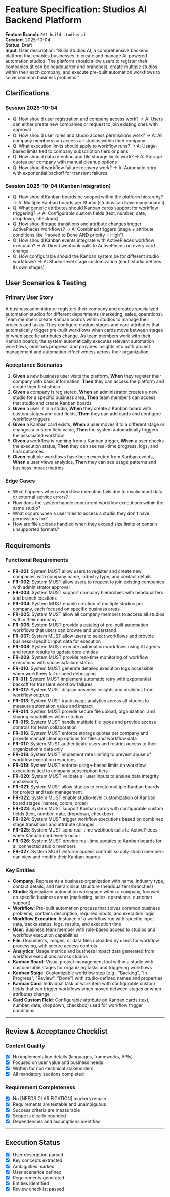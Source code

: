 # Feature Specification: Studios AI Backend Platform

**Feature Branch**: `001-build-studios-ai`  
**Created**: 2025-10-04  
**Status**: Draft  
**Input**: User description: "Build Studios AI, a comprehensive backend platform that enables businesses to create and manage AI-powered automation studios. The platform should allow users to register their companies (it can be headquarter and branches), create multiple studios within their each company, and execute pre-built automation workflows to solve common business problems."

## Clarifications

### Session 2025-10-04
- Q: How should user registration and company access work? → A: Users can either create new companies or request to join existing ones with approval
- Q: How should user roles and studio access permissions work? → A: All company members can access all studios within their company
- Q: What execution limits should apply to workflow runs? → A: Usage-based limits tied to company subscription tiers or plans
- Q: How should data retention and file storage limits work? → A: Storage quotas per company with manual cleanup options
- Q: How should workflow failure recovery work? → A: Automatic retry with exponential backoff for transient failures

### Session 2025-10-04 (Kanban Integration)
- Q: How should Kanban boards be scoped within the platform hierarchy? → A: Multiple Kanban boards per Studio (studios can have many boards)
- Q: What generic attributes should Kanban cards support for workflow triggering? → A: Configurable custom fields (text, number, date, dropdown, checkbox)
- Q: How should stage transitions and attribute changes trigger ActivePieces workflows? → A: Combined triggers (stage + attribute conditions like "moved to Done AND priority = High")
- Q: How should Kanban events integrate with ActivePieces workflow execution? → A: Direct webhook calls to ActivePieces on every card change
- Q: How configurable should the Kanban system be for different studio workflows? → A: Studio-level stage customization (each studio defines its own stages)

## User Scenarios & Testing

### Primary User Story
A business administrator registers their company and creates specialized automation studios for different departments (marketing, sales, operations). Team members create Kanban boards within studios to manage their projects and tasks. They configure custom stages and card attributes that automatically trigger pre-built workflows when cards move between stages or when specific attributes change. As team members work with their Kanban boards, the system automatically executes relevant automation workflows, monitors progress, and provides insights into both project management and automation effectiveness across their organization.

### Acceptance Scenarios
1. **Given** a new business user visits the platform, **When** they register their company with basic information, **Then** they can access the platform and create their first studio
2. **Given** a company is registered, **When** an administrator creates a new studio for a specific business area, **Then** team members can access that studio and create Kanban boards
3. **Given** a user is in a studio, **When** they create a Kanban board with custom stages and card fields, **Then** they can add cards and configure workflow triggers
4. **Given** a Kanban card exists, **When** a user moves it to a different stage or changes a custom field value, **Then** the system automatically triggers the associated workflow
5. **Given** a workflow is running from a Kanban trigger, **When** a user checks the execution status, **Then** they can see real-time progress, logs, and final outcomes
6. **Given** multiple workflows have been executed from Kanban events, **When** a user views analytics, **Then** they can see usage patterns and business impact metrics

### Edge Cases
- What happens when a workflow execution fails due to invalid input data or external service errors?
- How does the system handle concurrent workflow executions within the same studio?
- What occurs when a user tries to access a studio they don't have permissions for?
- How are file uploads handled when they exceed size limits or contain unsupported formats?

## Requirements

### Functional Requirements
- **FR-001**: System MUST allow users to register and create new companies with company name, industry type, and contact details
- **FR-002**: System MUST allow users to request to join existing companies with administrator approval
- **FR-003**: System MUST support company hierarchies with headquarters and branch locations
- **FR-004**: System MUST enable creation of multiple studios per company, each focused on specific business areas
- **FR-005**: System MUST allow all company members to access all studios within their company
- **FR-006**: System MUST provide a catalog of pre-built automation workflows that users can browse and understand
- **FR-007**: System MUST allow users to select workflows and provide business-specific input data for execution
- **FR-008**: System MUST execute automation workflows using AI agents and return results to update core entities
- **FR-009**: System MUST provide real-time monitoring of workflow executions with success/failure status
- **FR-010**: System MUST generate detailed execution logs accessible when workflows fail or need debugging
- **FR-011**: System MUST implement automatic retry with exponential backoff for transient workflow failures
- **FR-012**: System MUST display business insights and analytics from workflow outputs
- **FR-013**: System MUST track usage analytics across all studios to measure automation value and impact
- **FR-014**: System MUST provide secure file upload, organization, and sharing capabilities within studios
- **FR-015**: System MUST handle multiple file types and provide access controls for team collaboration
- **FR-016**: System MUST enforce storage quotas per company and provide manual cleanup options for files and workflow data
- **FR-017**: System MUST authenticate users and restrict access to their organization's data only
- **FR-018**: System MUST implement rate limiting to prevent abuse of workflow execution resources
- **FR-019**: System MUST enforce usage-based limits on workflow executions tied to company subscription tiers
- **FR-020**: System MUST validate all user inputs to ensure data integrity and security
- **FR-021**: System MUST allow studios to create multiple Kanban boards for project and task management
- **FR-022**: System MUST enable studio-level customization of Kanban board stages (names, colors, order)
- **FR-023**: System MUST support Kanban cards with configurable custom fields (text, number, date, dropdown, checkbox)
- **FR-024**: System MUST trigger workflow executions based on combined stage transitions and attribute changes
- **FR-025**: System MUST send real-time webhook calls to ActivePieces when Kanban card events occur
- **FR-026**: System MUST provide real-time updates to Kanban boards for all connected studio members
- **FR-027**: System MUST enforce access controls so only studio members can view and modify their Kanban boards

### Key Entities
- **Company**: Represents a business organization with name, industry type, contact details, and hierarchical structure (headquarters/branches)
- **Studio**: Specialized automation workspace within a company, focused on specific business areas (marketing, sales, operations, customer support)
- **Workflow**: Pre-built automation process that solves common business problems, contains description, required inputs, and execution logic
- **Workflow Execution**: Instance of a workflow run with specific input data, tracks status, logs, results, and execution time
- **User**: Business team member with role-based access to studios and workflow execution capabilities
- **File**: Documents, images, or data files uploaded by users for workflow processing, with secure access controls
- **Analytics**: Usage metrics and business impact data generated from workflow executions across studios
- **Kanban Board**: Visual project management tool within a studio with customizable stages for organizing tasks and triggering workflows
- **Kanban Stage**: Customizable workflow step (e.g., "Backlog", "In Progress", "Review", "Done") with studio-defined names and properties
- **Kanban Card**: Individual task or work item with configurable custom fields that can trigger workflows when moved between stages or when attributes change
- **Card Custom Field**: Configurable attribute on Kanban cards (text, number, date, dropdown, checkbox) used for workflow trigger conditions

---

## Review & Acceptance Checklist

### Content Quality
- [x] No implementation details (languages, frameworks, APIs)
- [x] Focused on user value and business needs
- [x] Written for non-technical stakeholders
- [x] All mandatory sections completed

### Requirement Completeness
- [x] No [NEEDS CLARIFICATION] markers remain
- [x] Requirements are testable and unambiguous  
- [x] Success criteria are measurable
- [x] Scope is clearly bounded
- [x] Dependencies and assumptions identified

---

## Execution Status

- [x] User description parsed
- [x] Key concepts extracted
- [x] Ambiguities marked
- [x] User scenarios defined
- [x] Requirements generated
- [x] Entities identified
- [x] Review checklist passed
